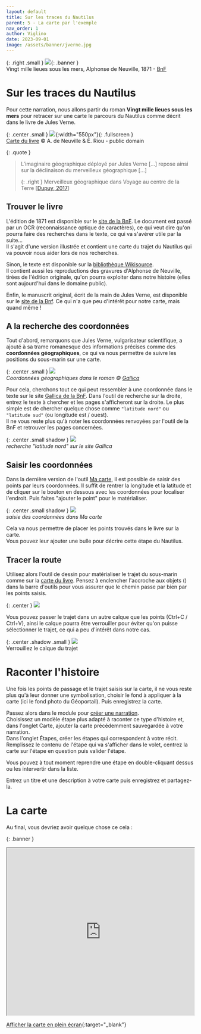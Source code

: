 ```yaml
---
layout: default
title: Sur les traces du Nautilus
parent: 5 - La carte par l'exemple
nav_order: 1
author: Viglino
date: 2023-09-01
image: /assets/banner/jverne.jpg
---
```

{: .right .small }
![](/Macarte-MI/assets/banner/jverne.jpg){: .banner }   
Vingt mille lieues sous les mers, Alphonse de Neuville, 1871 - [BnF](https://gallica.bnf.fr/ark:/12148/btv1b8600258f/f6)

# Sur les traces du Nautilus

Pour cette narration, nous allons partir du roman **Vingt mille lieues sous les mers** pour retracer sur une carte le parcours du Nautilus comme décrit dans le livre de Jules Verne.

{: .center .small }
![](https://upload.wikimedia.org/wikipedia/commons/c/ca/Nautilus_route_montage.jpg){:width="550px"}{: .fullscreen }   
[Carte du livre](https://commons.wikimedia.org/wiki/File:Nautilus_route_montage.jpg) &copy; A. de Neuville & É. Riou - public domain

{: .quote }
> L'imaginaire géographique déployé par Jules Verne [...] repose ainsi sur la déclinaison du merveilleux géographique [...]
>
> {: .right }
> Merveilleux géographique dans Voyage au centre de la Terre [[Dupuy, 2017](/Macarte-MI/annexes/biblio#dupuy-2017)]

## Trouver le livre

L'édition de 1871 est disponible sur le [site de la BnF](https://gallica.bnf.fr/ark:/12148/bpt6k6577310x/f1.item). Le document est passé par un OCR (reconnaissance optique de caractères), ce qui veut dire qu'on pourra faire des recherches dans le texte, ce qui va s'avérer utile par la suite...   
Il s'agit d'une version illustrée et contient une carte du trajet du Nautilus qui va pouvoir nous aider lors de nos recherches.

Sinon, le texte est disponible sur la [bibliothèque Wikisource](https://fr.wikisource.org/wiki/Vingt_mille_lieues_sous_les_mers).   
Il contient aussi les reproductions des gravures d'Alphonse de Neuville, tirées de l'édition originale, qu'on pourra exploiter dans notre histoire (elles sont aujourd'hui dans le domaine public).

Enfin, le manuscrit original, écrit de la main de Jules Verne, est disponible sur le [site de la Bnf](https://gallica.bnf.fr/ark:/12148/btv1b53067298j). Ce qui n'a que peu d'intérêt pour notre carte, mais quand même !


## A la recherche des coordonnées

Tout d'abord, remarquons que Jules Verne, vulgarisateur scientifique, a ajouté à sa trame romanesque des informations précises comme des **coordonnées géographiques**, ce qui va nous permettre de suivre les positions du sous-marin sur une carte.

{: .center .small }
![](/Macarte-MI/assets/img/ch5.1-coords.png)   
*Coordonnées géographiques dans le roman &copy; [Gallica](https://gallica.bnf.fr/ark:/12148/bpt6k6577310x/f38.image.r=%22latitude%20nord%22)*

Pour cela, cherchons tout ce qui peut ressembler à une coordonnée dans le texte sur le site [Gallica de la BnF](https://gallica.bnf.fr/ark:/12148/bpt6k6577310x/f1.item). Dans l'outil de recherche sur la droite, entrez le texte à chercher et les pages s'afficheront sur la droite. Le plus simple est de chercher quelque chose comme `"latitude nord"` ou `"latitude sud"` (ou longitude est / ouest).   
Il ne vous reste plus qu'à noter les coordonnées renvoyées par l'outil de la BnF et retrouver les pages concernées.

{: .center .small shadow }
![](/Macarte-MI/assets/img/ch5.1-ocr.jpg)   
*recherche "latitude nord" sur le site Gallica*

## Saisir les coordonnées

Dans la dernière version de l'outil [Ma carte](https://macarte.ign.fr/edition/carte/), il est possible de saisir des points par leurs coordonnées. Il suffit de rentrer la longitude et la latitude et de cliquer sur le bouton en dessous avec les coordonnées pour localiser l'endroit. Puis faites "ajouter le point" pour le matérialiser.

{: .center .small shadow }
![](/Macarte-MI/assets/img/ch5.1-coord.jpg)   
*saisie des coordonnées dans Ma carte*

Cela va nous permettre de placer les points trouvés dans le livre sur la carte.   
Vous pouvez leur ajouter une bulle pour décrire cette étape du Nautilus.

## Tracer la route

Utilisez alors l'outil de dessin <i class="fg-polyline-pt"></i> pour matérialiser le trajet du sous-marin comme sur la [carte du livre](#sur-les-traces-du-nautilus). Pensez à enclencher l'accroche aux objets (<i class="fg-snap"></i>) dans la barre d'outils pour vous assurer que le chemin passe par bien par les points saisis.

{: .center }
![](/Macarte-MI/assets/img/ch5.1-tools.png)

Vous pouvez passer le trajet dans un autre calque que les points (Ctrl+C / Ctrl+V), ainsi le calque pourra être verrouiller pour éviter qu'on puisse sélectionner le trajet, ce qui a peu d'intérêt dans notre cas.

{: .center .shadow .small }
![](/Macarte-MI/assets/img/ch5.1-layerlock.png)   
Verrouillez le calque du trajet

# Raconter l'histoire

Une fois les points de passage et le trajet saisis sur la carte, il ne vous reste plus qu'à leur donner une symbolisation, choisir le fond à appliquer à la carte (ici le fond photo du Géoportail). Puis enregistrez la carte.

Passez alors dans le module pour [créer une narration](https://macarte.ign.fr/edition/narration/).   
Choisissez un modèle étape plus adapté à raconter ce type d'histoire et, dans l'onglet <i class="fi-map-alt blue-disk"></i> Carte, ajouter la carte précédemment sauvegardée à votre narration.   
Dans l'onglet <i class="fi-step blue-disk"></i> Étapes, créer les étapes qui correspondent à votre récit. Remplissez le contenu de l'étape qui va s'afficher dans le volet, centrez la carte sur l'étape en question puis valider l'étape.

Vous pouvez à tout moment reprendre une étape en double-cliquant dessus ou les intervertir dans la liste.

Entrez un titre et une description à votre carte puis enregistrez et partagez-la.

# La carte

Au final, vous devriez avoir quelque chose ce cela&nbsp;:

{: .banner }
<iframe src="https://macarte.ign.fr/carte/5aea2d2515d03442521ddc91347e8427/Nautilus?    noZoom" width="100%" height="450px"></iframe>

[Afficher la carte en plein écran](https://macarte.ign.fr/carte/5aea2d2515d03442521ddc91347e8427/Nautilus){:target="_blank"}

